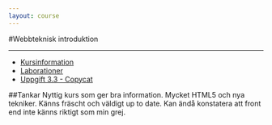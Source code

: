 ```yaml
---
layout: course 
---
```


#Webbteknisk introduktion 

---

- [Kursinformation](https://coursepress.lnu.se/kurs/webbteknisk-introduktion/)
- [Laborationer](https://github.com/rk222ev/1ik415-rk222ev-laborationer)
- [Uppgift 3.3 - Copycat](https://github.com/rk222ev/1ik415-Uppgift-3-3)

##Tankar
Nyttig kurs som ger bra information. Mycket HTML5 och nya tekniker. Känns fräscht och väldigt up to date.
Kan ändå konstatera att front end inte känns riktigt som min grej.